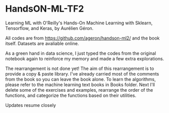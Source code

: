 # HandsON-ML-TF2
Learning ML with O'Reilly's Hands-On Machine Learning with Sklearn, Tensorflow, and Keras, by Aurélien Géron.

All codes are from https://github.com/ageron/handson-ml2/ and the book itself. Datasets are avaliable online.

As a green hand in data science, I just typed the codes from the original notebook again to reinforce my memory and made a few extra explorations.

The rearrangement is not done yet!
The aim of this rearrangement is to provide a copy & paste library. I've already carried most of the comments from the book so you can leave the book alone. To learn the algorithms, please refer to the machine learning text books in Books folder. Next I'll delete some of the exercises and examples, rearrange the order of the functions, and categorize the functions based on their utilities.

Updates resume closely